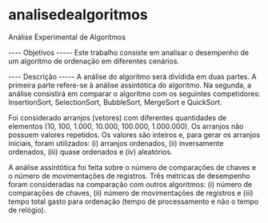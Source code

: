 # analisedealgoritmos
Análise Experimental de Algoritmos

---- Objetivos -----
Este trabalho consiste em analisar o desempenho de um algoritmo de ordenação em diferentes cenários.

---- Descrição -----
A análise do algoritmo será dividida em duas partes. A primeira parte refere-se à análise assintótica do algoritmo. Na segunda, a análise consistirá em comparar o algoritmo com os seguintes competidores: InsertionSort, SelectionSort, BubbleSort, MergeSort e QuickSort.

Foi considerado arranjos (vetores) com diferentes quantidades de elementos (10, 100, 1.000, 10.000, 100.000, 1.000.000). Os arranjos não possuem valores repetidos. Os valores são inteiros e, para gerar os arranjos iniciais, foram utilizados: (i) arranjos ordenados, (ii) inversamente ordenados, (iii) quase ordenados e (iv) aleatórios.

A análise assintótica foi feita sobre o número de comparações de chaves e o número de movimentações de registros. Três métricas de desempenho foram consideradas na comparação com outros algoritmos: (i) número de comparações de chaves, (ii) número de movimentações de registros e (iii) tempo total gasto para ordenação (tempo de processamento e não o tempo de relógio).

